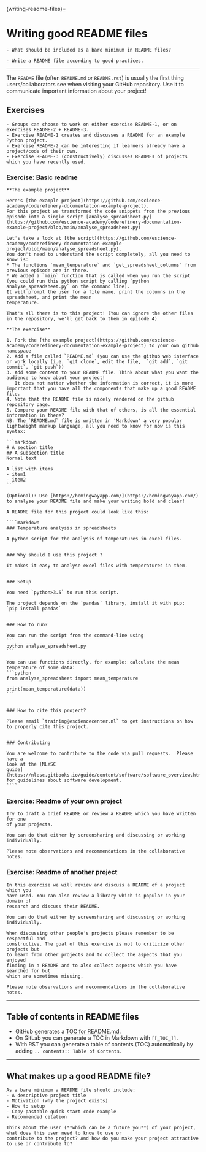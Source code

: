 (writing-readme-files)=

# Writing good README files

```{questions}
- What should be included as a bare minimum in README files?
```

```{objectives}
- Write a README file according to good practices.
```

---

The `README` file (often `README.md` or `README.rst`) is usually the first
thing users/collaborators see when visiting your GitHub repository.  Use it to
communicate important information about your project!


## Exercises

```{instructor-note}
- Groups can choose to work on either exercise README-1, or on exercises README-2 + README-3.
- Exercise README-1 creates and discusses a README for an example Python project.
- Exercise README-2 can be interesting if learners already have a project/code of their own.
- Exercise README-3 (constructively) discusses READMEs of projects which you have recently used.
```

### Exercise: Basic readme

````{exercise} Exercise README-1: Write a README file for an example Python project
**The example project**

Here's [the example project](https://github.com/escience-academy/coderefinery-documentation-example-project).
For this project we transformed the code snippets from the previous episode into a single script [analyse_spreadsheet.py](https://github.com/escience-academy/coderefinery-documentation-example-project/blob/main/analyse_spreadsheet.py)

Let's take a look at [the script](https://github.com/escience-academy/coderefinery-documentation-example-project/blob/main/analyse_spreadsheet.py).
You don't need to understand the script completely, all you need to know is:
* The functions `mean_temperature` and `get_spreadsheet_columns` from previous episode are in there.
* We added a `main` function that is called when you run the script
(you could run this python script by calling `python analyse_spreadsheet.py` on the command line).
It will prompt the user for a file name, print the columns in the spreadsheet, and print the mean
temperature.

That's all there is to this project! (You can ignore the other files in the repository, we'll get back to them in episode 4)

**The exercise**

1. Fork the [the example project](https://github.com/escience-academy/coderefinery-documentation-example-project) to your own github namespace
2. Add a file called `README.md` (you can use the github web interface or work locally (i.e. `git clone`, edit the file,  `git add`, `git commit`, `git push`))
3. Add some content to your README file. Think about what you want the audience to know about your project!
   It does not matter whether the information is correct, it is more important that you have all the components that make up a good README file.
4. Note that the README file is nicely rendered on the github repository page.
5. Compare your README file with that of others, is all the essential information in there?
NB: The `README.md` file is written in 'Markdown' a very popular lightweight markup language, all you need to know for now is this syntax:

```markdown
# A section title
## A subsection title
Normal text

A list with items
- item1
- item2
```

(Optional): Use [https://hemingwayapp.com/](https://hemingwayapp.com/) to analyse your README file and make your writing bold and clear!
````

`````{solution}
A README file for this project could look like this:

````markdown
### Temperature analysis in spreadsheets

A python script for the analysis of temperatures in excel files.


### Why should I use this project ?

It makes it easy to analyse excel files with temperatures in them.


### Setup

You need `python>3.5` to run this script.

The project depends on the `pandas` library, install it with pip:
`pip install pandas`


### How to run?

You can run the script from the command-line using
```
python analyse_spreadsheet.py
```

You can use functions directly, for example: calculate the mean temperature of some data:
```python
from analyse_spreadsheet import mean_temperature

print(mean_temperature(data))
```


### How to cite this project?

Please email `training@esciencecenter.nl` to get instructions on how to properly cite this project.


### Contributing

You are welcome to contribute to the code via pull requests.  Please have a
look at the [NLeSC
guide](https://nlesc.gitbooks.io/guide/content/software/software_overview.html)
for guidelines about software development.
````
`````


### Exercise: Readme of your own project

```{exercise} Exercise README-2: Draft or review a README for one of your recent projects
Try to draft a brief README or review a README which you have written for one
of your projects.

You can do that either by screensharing and discussing or working individually.

Please note observations and recommendations in the collaborative notes.
```

### Exercise: Readme of another project

```{exercise} Exercise README-3: Review and discuss a README of a project that you have used
In this exercise we will review and discuss a README of a project which you
have used. You can also review a library which is popular in your domain of
research and discuss their README.

You can do that either by screensharing and discussing or working individually.

When discussing other people's projects please remember to be respectful and
constructive. The goal of this exercise is not to criticize other projects but
to learn from other projects and to collect the aspects that you enjoyed
finding in a README and to also collect aspects which you have searched for but
which are sometimes missing.

Please note observations and recommendations in the collaborative notes.
```

---

## Table of contents in README files

- GitHub generates a [TOC for README.md](https://docs.github.com/en/github/creating-cloning-and-archiving-repositories/about-readmes#auto-generated-table-of-contents-for-readme-files).
- On GitLab you can generate a TOC in Markdown with `[[_TOC_]]`.
- With RST you can generate a table of contents (TOC) automatically by adding `.. contents:: Table of Contents`.

---

## What makes up a good README file?

```{keypoints}
As a bare minimum a README file should include:
- A descriptive project title
- Motivation (why the project exists)
- How to setup
- Copy-pastable quick start code example
- Recommended citation
```

```{callout} User experience
Think about the user (**which can be a future you**) of your project, what does this user need to know to use or
contribute to the project? And how do you make your project attractive to use or contribute to?
```

